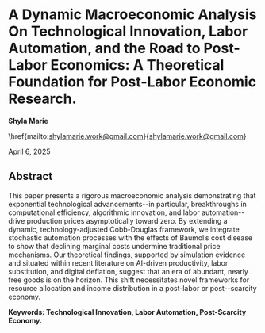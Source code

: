 
# A Dynamic Macroeconomic Analysis On Technological Innovation, Labor Automation, and the Road to Post-Labor Economics: A Theoretical Foundation for Post-Labor Economic Research.

**Shyla Marie** <br>

\href{mailto:shylamarie.work@gmail.com}{shylamarie.work@gmail.com} <br>

April 6, 2025 <br>

## Abstract

This paper presents a rigorous macroeconomic analysis demonstrating that exponential technological advancements--in particular, breakthroughs in computational efficiency, algorithmic innovation, 
and labor automation--drive production prices asymptotically toward zero. By extending a dynamic, technology-adjusted Cobb-Douglas framework, we integrate stochastic automation processes with the 
effects of Baumol’s cost disease to show that declining marginal costs undermine traditional price mechanisms. Our theoretical findings, supported by simulation evidence and situated within recent 
literature on AI-driven productivity, labor substitution, and digital deflation, suggest that an era of abundant, nearly free goods is on the horizon. This shift necessitates novel frameworks for 
resource allocation and income distribution in a post-labor or post--scarcity economy. <br>

**Keywords: Technological Innovation, Labor Automation, Post-Scarcity Economy.**
